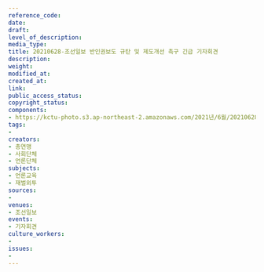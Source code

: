 ```yaml
---
reference_code: 
date: 
draft: 
level_of_description: 
media_type: 
title: 20210628-조선일보 반인권보도 규탄 및 제도개선 촉구 긴급 기자회견
description: 
weight: 
modified_at: 
created_at: 
link: 
public_access_status: 
copyright_status: 
components:
- https://kctu-photo.s3.ap-northeast-2.amazonaws.com/2021년/6월/20210628-조선일보+반인권보도+규탄+및+제도개선+촉구+긴급+기자회견/_5D40240.jpg
tags:
- 
creators:
- 총연맹
- 사회단체
- 언론단체
subjects:
- 언론교육
- 재벌외투
sources:
- 
venues:
- 조선일보
events:
- 기자회견
culture_workers:
- 
issues:
- 
---
```

